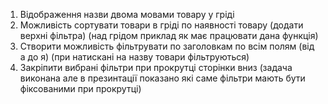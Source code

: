 
1. Відображення назви двома мовами товару у гріді
2. Можливість сортувати товари в гріді по наявності товару (додати верхні фільтра) (над грідом приклад як має працювати дана функція)
3. Створити можливість фільтрувати по заголовкам по всім полям  (від а до я) (при натискані на назву товари фільтруються)
4. Закріпити вибрані фільтри при прокрутці сторінки вниз (задача виконана але в презинтації показано які саме фільтри мають бути фіксованими при прокрутці)
